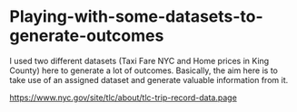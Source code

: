# Playing-with-some-datasets-to-generate-outcomes
I used two different datasets (Taxi Fare NYC and Home prices in King County) here to generate a lot of outcomes. Basically, the aim here is to take use of an assigned dataset and generate valuable information from it.

https://www.nyc.gov/site/tlc/about/tlc-trip-record-data.page
